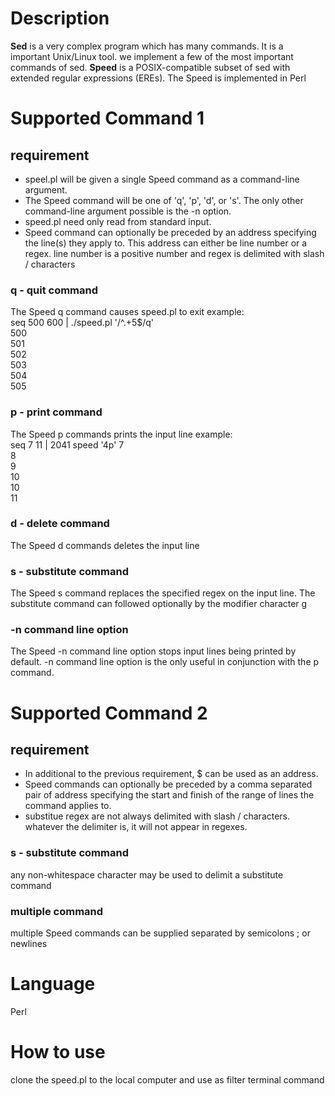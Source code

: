 # Description
**Sed** is a very complex program which has many commands. It is a important Unix/Linux tool. we implement a few of the most important commands of sed. **Speed** is a POSIX-compatible subset of sed with extended regular expressions (EREs). The Speed is implemented in Perl

# Supported Command 1
## requirement
* speel.pl will be given a single Speed command as a command-line argument. 
* The Speed command will be one of 'q', 'p', 'd', or 's'. The only other command-line argument possible is the -n option. 
* speed.pl need only read from standard input. 
* Speed command can optionally be preceded by an address specifying the line(s) they apply to. This address can either be line number or a regex. line number is a positive number and regex is delimited with slash / characters

### q - quit command
The Speed q command causes speed.pl to exit
example:  
seq 500 600 | ./speed.pl '/^.+5$/q'  
500  
501  
502  
503  
504  
505  

### p - print command
The Speed p commands prints the input line
example:  
seq 7 11 | 2041 speed '4p'
7  
8  
9  
10  
10  
11  

### d - delete command
The Speed d commands deletes the input line

### s - substitute command
The Speed s command replaces the specified regex on the input line. The substitute command can followed optionally by the modifier character g

### -n command line option
The Speed -n command line option stops input lines being printed by default. -n command line option is the only useful in conjunction with the p command.

# Supported Command 2
## requirement
* In additional to the previous requirement, $ can be used as an address. 
* Speed commands can optionally be preceded by a comma separated pair of address specifying the start and finish of the range of lines the command applies to. 
* substitue regex are not always delimited with slash / characters. whatever the delimiter is, it will not appear in regexes.

### s - substitute command
any non-whitespace character may be used to delimit a substitute command

### multiple command
multiple Speed commands can be supplied separated by semicolons ; or newlines

# Language
Perl

# How to use
clone the speed.pl to the local computer and use as filter terminal command 

